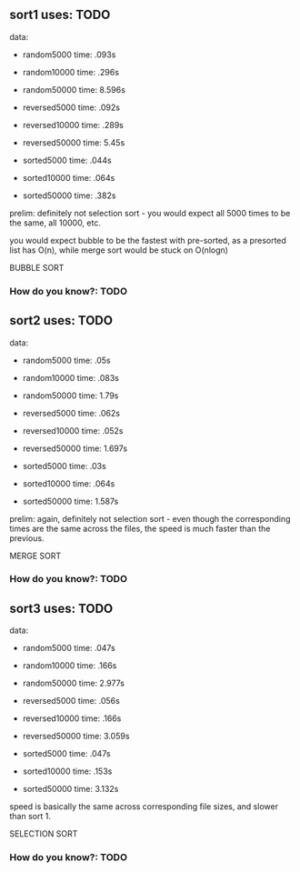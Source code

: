 ## sort1 uses: TODO

data:
- random5000 time: .093s
- random10000 time: .296s
- random50000 time: 8.596s

- reversed5000 time: .092s
- reversed10000 time: .289s
- reversed50000 time: 5.45s

- sorted5000 time: .044s
- sorted10000 time: .064s
- sorted50000 time: .382s

prelim: definitely not selection sort - you would expect all 5000 times to be the same, all 10000, etc.

you would expect bubble to be the fastest with pre-sorted, as a presorted list has O(n), while merge sort would be stuck on O(nlogn)

BUBBLE SORT

### How do you know?: TODO

## sort2 uses: TODO
data:
- random5000 time: .05s
- random10000 time: .083s
- random50000 time: 1.79s

- reversed5000 time: .062s
- reversed10000 time: .052s
- reversed50000 time: 1.697s

- sorted5000 time: .03s
- sorted10000 time: .064s
- sorted50000 time: 1.587s

prelim: again, definitely not selection sort - even though the corresponding times are the same across the files, the speed is much faster than the previous.

MERGE SORT

### How do you know?: TODO

## sort3 uses: TODO
data:
- random5000 time: .047s
- random10000 time: .166s
- random50000 time: 2.977s

- reversed5000 time:  .056s
- reversed10000 time: .166s
- reversed50000 time: 3.059s

- sorted5000 time: .047s
- sorted10000 time: .153s
- sorted50000 time: 3.132s

speed is basically the same across corresponding file sizes, and slower than sort 1.

SELECTION SORT

### How do you know?: TODO
